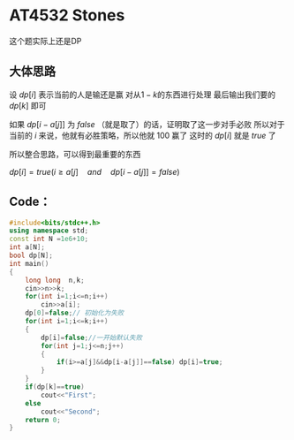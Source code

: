 # **AT4532 Stones**

这个题实际上还是DP

## 大体思路

设 $dp[i]$ 表示当前的人是输还是赢 对从$1-k$的东西进行处理 最后输出我们要的 $dp[k]$ 即可

如果 $dp[i-a[j]]$ 为 $false$ （就是取了）的话，证明取了这一步对手必败 所以对于当前的 $i$ 来说，他就有必胜策略，所以他就 $100%$ 赢了 这时的 $dp[i]$ 就是 $true$ 了

所以整合思路，可以得到最重要的东西

 $dp[i]=true(i\geq a[j]\quad and\quad dp[i-a[j]]=false)$
 
## Code：
```cpp
#include<bits/stdc++.h>
using namespace std;
const int N =1e6+10;
int a[N];
bool dp[N];
int main()
{
	long long  n,k;
	cin>>n>>k;
	for(int i=1;i<=n;i++)
		cin>>a[i];
	dp[0]=false;// 初始化为失败
	for(int i=1;i<=k;i++)
	{
		dp[i]=false;//一开始默认失败
		for(int j=1;j<=n;j++)
		{
			if(i>=a[j]&&dp[i-a[j]]==false) dp[i]=true;
		}
	}
	if(dp[k]==true)
		cout<<"First";
	else
		cout<<"Second";
	return 0;
}
```
